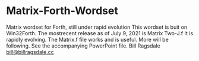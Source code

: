 # Matrix-Forth-Wordset
Matrix wordset for Forth,  still under rapid evolution
This wordset is buit on Win32Forth. The mostrecent release as of July 9, 2021 is Matrix Two-J.f
It is rapidly evolving.  The  Matrix.f file works and is useful.
More will be following.
See the accompanying PowerPoint file.
Bill Ragsdale    bill@billragsdale.cc
